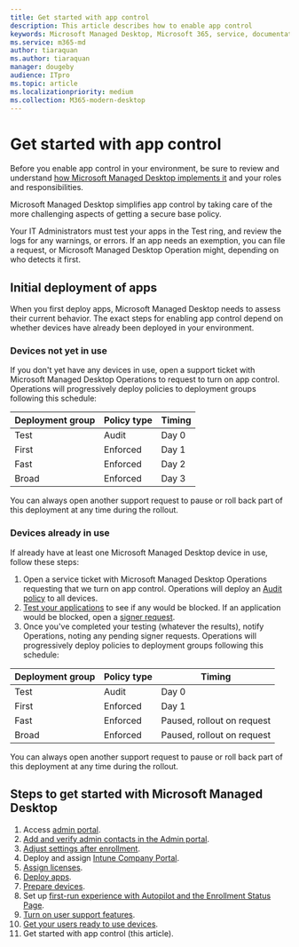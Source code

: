 ```yaml
---
title: Get started with app control
description: This article describes how to enable app control
keywords: Microsoft Managed Desktop, Microsoft 365, service, documentation
ms.service: m365-md
author: tiaraquan
ms.author: tiaraquan
manager: dougeby
audience: ITpro
ms.topic: article
ms.localizationpriority: medium
ms.collection: M365-modern-desktop
---
```


# Get started with app control

Before you enable app control in your environment, be sure to review and understand [how Microsoft Managed Desktop implements it](../service-description/app-control.md) and your roles and responsibilities.

Microsoft Managed Desktop simplifies app control by taking care of the more challenging aspects of getting a secure base policy.

Your IT Administrators must test your apps in the Test ring, and review the logs for any warnings, or errors. If an app needs an exemption, you can file a request, or Microsoft Managed Desktop Operation might, depending on who detects it first.

## Initial deployment of apps

When you first deploy apps, Microsoft Managed Desktop needs to assess their current behavior. The exact steps for enabling app control depend on whether devices have already been deployed in your environment.

### Devices not yet in use

If you don't yet have any devices in use, open a support ticket with Microsoft Managed Desktop Operations to request to turn on app control. Operations will progressively deploy policies to deployment groups following this schedule:

| Deployment group | Policy type | Timing |
| ------ | ------ | ------ |
| Test |  Audit |  Day 0 |
| First | Enforced | Day 1 |
| Fast | Enforced |  Day 2 |
| Broad | Enforced |  Day 3 |

You can always open another support request to pause or roll back part of this deployment at any time during the rollout.

### Devices already in use

If already have at least one Microsoft Managed Desktop device in use, follow these steps:

1. Open a service ticket with Microsoft Managed Desktop Operations requesting that we turn on app control. Operations will deploy an [Audit policy](../service-description/app-control.md#audit-policy) to all devices.
2. [Test your applications](../working-with-managed-desktop/work-with-app-control.md#add-a-new-app) to see if any would be blocked. If an application would be blocked, open a [signer request](../working-with-managed-desktop/work-with-app-control.md#add-or-remove-a-trusted-signer).
3. Once you've completed your testing (whatever the results), notify Operations, noting any pending signer requests. Operations will progressively deploy policies to deployment groups following this schedule:

| Deployment group | Policy type | Timing |
| ------ | ------ | ------ |
| Test     | Audit |  Day 0 |
| First     | Enforced | Day 1 |
| Fast     | Enforced |  Paused, rollout on request |
| Broad     | Enforced |  Paused, rollout on request |

You can always open another support request to pause or roll back part of this deployment at any time during the rollout.

## Steps to get started with Microsoft Managed Desktop

1. Access [admin portal](access-admin-portal.md).
1. [Add and verify admin contacts in the Admin portal](add-admin-contacts.md).
1. [Adjust settings after enrollment](conditional-access.md).
1. Deploy and assign [Intune Company Portal](company-portal.md).
1. [Assign licenses](assign-licenses.md).
1. [Deploy apps](deploy-apps.md).
1. [Prepare devices](prepare-devices.md).
1. Set up [first-run experience with Autopilot and the Enrollment Status Page](esp-first-run.md).
1. [Turn on user support features](enable-support.md).
1. [Get your users ready to use devices](get-started-devices.md).
1. Get started with app control (this article).
